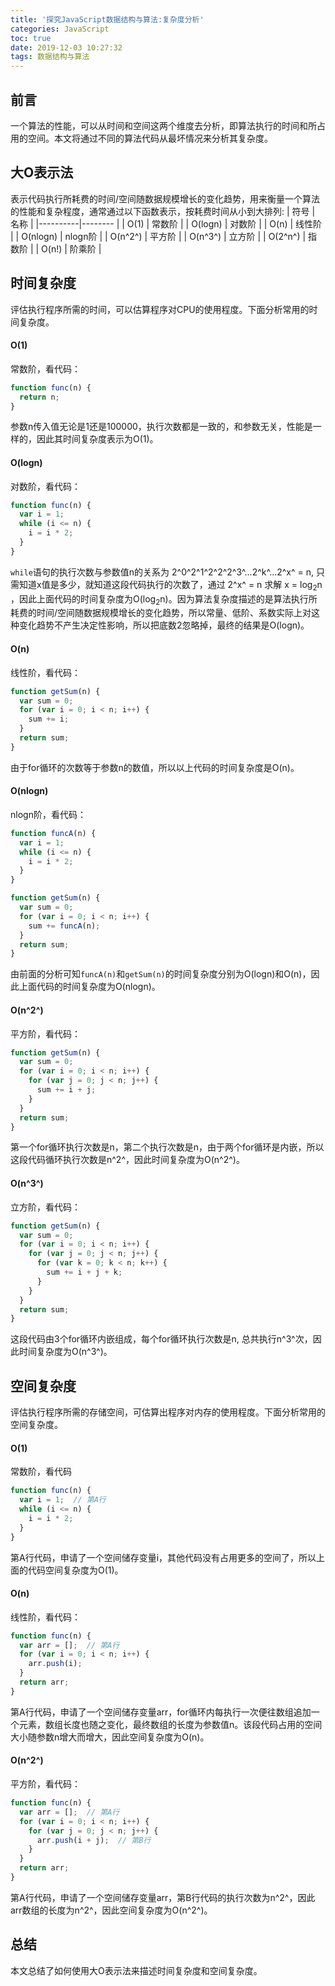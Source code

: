 ```yaml
---
title: '探究JavaScript数据结构与算法:复杂度分析'
categories: JavaScript
toc: true
date: 2019-12-03 10:27:32
tags: 数据结构与算法
---
```


## 前言
一个算法的性能，可以从时间和空间这两个维度去分析，即算法执行的时间和所占用的空间。本文将通过不同的算法代码从最坏情况来分析其复杂度。

## 大O表示法
表示代码执行所耗费的时间/空间随数据规模增长的变化趋势，用来衡量一个算法的性能和复杂程度，通常通过以下函数表示，按耗费时间从小到大排列:
| 符号      | 名称    |
|----------|-------- |
| O(1)     | 常数阶    |
| O(logn)  | 对数阶    |
| O(n)     | 线性阶    |
| O(nlogn) | nlogn阶  |
| O(n^2^)  | 平方阶    |
| O(n^3^)  | 立方阶    |
| O(2^n^)  | 指数阶    |
| O(n!)    | 阶乘阶    |

## 时间复杂度
评估执行程序所需的时间，可以估算程序对CPU的使用程度。下面分析常用的时间复杂度。
#### O(1)
常数阶，看代码：
```javascript
function func(n) {
  return n;
}
```
参数n传入值无论是1还是100000，执行次数都是一致的，和参数无关，性能是一样的，因此其时间复杂度表示为O(1)。
#### O(logn)
对数阶，看代码：
```javascript
function func(n) {
  var i = 1;
  while (i <= n) {
    i = i * 2;
  }
}
```
`while`语句的执行次数与参数值n的关系为 2^0^2^1^2^2^2^3^...2^k^...2^x^ = n, 只需知道x值是多少，就知道这段代码执行的次数了，通过 2^x^ = n 求解 x = log<sub>2</sub>n ，因此上面代码的时间复杂度为O(log<sub>2</sub>n)。因为算法复杂度描述的是算法执行所耗费的时间/空间随数据规模增长的变化趋势，所以常量、低阶、系数实际上对这种变化趋势不产生决定性影响，所以把底数2忽略掉，最终的结果是O(logn)。

#### O(n)
线性阶，看代码：
```javascript
function getSum(n) {
  var sum = 0;
  for (var i = 0; i < n; i++) {
    sum += i;
  }
  return sum;
}
```
由于for循环的次数等于参数n的数值，所以以上代码的时间复杂度是O(n)。

#### O(nlogn)
nlogn阶，看代码：
```javascript
function funcA(n) {
  var i = 1;
  while (i <= n) {
    i = i * 2;
  }
}

function getSum(n) {
  var sum = 0;
  for (var i = 0; i < n; i++) {
    sum += funcA(n);
  }
  return sum;
}
```
由前面的分析可知`funcA(n)`和`getSum(n)`的时间复杂度分别为O(logn)和O(n)，因此上面代码的时间复杂度为O(nlogn)。

#### O(n^2^)
平方阶，看代码：
```javascript
function getSum(n) {
  var sum = 0;
  for (var i = 0; i < n; i++) {
    for (var j = 0; j < n; j++) {
      sum += i + j;
    }
  }
  return sum;
}
```
第一个for循环执行次数是n，第二个执行次数是n，由于两个for循环是内嵌，所以这段代码循环执行次数是n^2^，因此时间复杂度为O(n^2^)。
#### O(n^3^)
立方阶，看代码：
```javascript
function getSum(n) {
  var sum = 0;
  for (var i = 0; i < n; i++) {
    for (var j = 0; j < n; j++) {
      for (var k = 0; k < n; k++) {
        sum += i + j + k;
      }
    }
  }
  return sum;
}
```
这段代码由3个for循环内嵌组成，每个for循环执行次数是n, 总共执行n^3^次，因此时间复杂度为O(n^3^)。

## 空间复杂度
评估执行程序所需的存储空间，可估算出程序对内存的使用程度。下面分析常用的空间复杂度。
#### O(1)
常数阶，看代码
```javascript
function func(n) {
  var i = 1;  // 第A行
  while (i <= n) {
    i = i * 2;
  }
}
```
第A行代码，申请了一个空间储存变量i，其他代码没有占用更多的空间了，所以上面的代码空间复杂度为O(1)。
#### O(n)
线性阶，看代码：
```javascript
function func(n) {
  var arr = [];  // 第A行
  for (var i = 0; i < n; i++) {
    arr.push(i);
  }
  return arr;
}
```
第A行代码，申请了一个空间储存变量arr，for循环内每执行一次便往数组追加一个元素，数组长度也随之变化，最终数组的长度为参数值n。该段代码占用的空间大小随参数n增大而增大，因此空间复杂度为O(n)。
#### O(n^2^)
平方阶，看代码：
```javascript
function func(n) {
  var arr = [];  // 第A行
  for (var i = 0; i < n; i++) {
    for (var j = 0; j < n; j++) {
      arr.push(i + j);  // 第B行
    }
  }
  return arr;
}
```
第A行代码，申请了一个空间储存变量arr，第B行代码的执行次数为n^2^，因此arr数组的长度为n^2^，因此空间复杂度为O(n^2^)。

## 总结
本文总结了如何使用大O表示法来描述时间复杂度和空间复杂度。